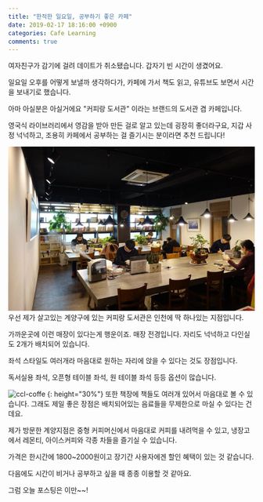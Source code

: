 ```yaml
---
title: "한적한 일요일, 공부하기 좋은 카페"
date: 2019-02-17 18:16:00 +0900
categories: Cafe Learning
comments: true
---
```



여자친구가 감기에 걸려 데이트가 취소됐습니다. 갑자기 빈 시간이 생겼어요.

일요일 오후를 어떻게 보낼까 생각하다가, 카페에 가서 책도 읽고, 유튜브도 보면서 시간을 보내기로 했습니다.

아마 아실분은 아실거에요 "커피랑 도서관" 이라는 브랜드의 도서관 겸 카페입니다.

영국식 라이브러리에서 영감을 받아 만든 걸로 알고 있는데 굉장히 좋더라구요, 지갑 사정 넉넉하고, 조용히 카페에서 공부하는 걸 즐기시는 분이라면 추천 드립니다!



![ccl-inside](https://github.com/DeveloperKHJ/DeveloperKHJ.github.io/blob/master/_images/ccl-inside.jpg?raw=true)
우선 제가 살고있는 계양구에 있는 커피랑 도서관은 인천에 딱 하나있는 지점입니다.

가까운곳에 이런 매장이 있다는게 행운이죠. 매장 전경입니다. 자리도 넉넉하고 다인실도 2개가 배치되어 있습니다.

좌석 스타일도 여러개라 마음대로 원하는 자리에 앉을 수 있다는 것도 장점입니다.

독서실용 좌석, 오픈형 테이블 좌석, 원 테이블 좌석 등등 옵션이 많습니다.

![ccl-coffe](https://github.com/DeveloperKHJ/DeveloperKHJ.github.io/blob/master/_images/ccl-cup-of-coffe.jpg?raw=true) {: height="30%"}
또한 책장에 책들도 여러개 있어서 마음대로 볼 수 있습니다. 그래도 제일 좋은 장점은 배치되어있는 음료들을 무제한으로 마실 수 있다는 건데요.

제가 방문한 계양지점은 중형 커피머신에서 마음대로 커피를 내려먹을 수 있고, 냉장고에서 레몬티, 아이스커피와 각종 차들을 즐기실 수 있습니다.

가격은 한시간에 1800~2000원이고 장기간 사용자에겐 할인 혜택이 있는 것 같습니다.

다음에도 시간이 비거나 공부하고 싶을 때 종종 이용할 것 같아요.

그럼 오늘 포스팅은 이만~~!
